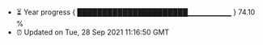 - ⏳ Year progress { ██████████████████████▁▁▁▁▁▁▁▁ } 74.10 %
- ⏰ Updated on Tue, 28 Sep 2021 11:16:50 GMT

